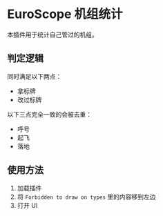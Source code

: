 # EuroScope 机组统计

本插件用于统计自己管过的机组。

## 判定逻辑

同时满足以下两点：
- 拿标牌
- 改过标牌

以下三点完全一致的会被去重：
- 呼号
- 起飞
- 落地

## 使用方法

1. 加载插件
2. 将 `Forbidden to draw on types` 里的内容移到左边
3. 打开 UI
